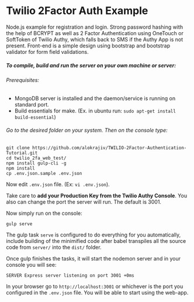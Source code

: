# Twilio 2Factor Auth Example

Node.js example for registration and login. Strong password hashing with the help of BCRYPT as well as 2 Factor Authentication using OneTouch or SoftToken of Twilio Authy, which falls back to SMS if the Authy App is not present.
Front-end is a simple design using bootstrap and bootstrap validator for form field validations.

##### To compile, build and run the server on your own machine or server:

###### Prerequisites:

* MongoDB server is installed and the daemon/service is running on standard port.
* Build essentials for make. (Ex. in ubuntu run: `sudo apt-get install build-essential`)

###### Go to the desired folder on your system. Then on the console type:

    git clone https://github.com/alokrajiv/TWILIO-2Factor-Authentication-Tutorial.git
    cd twilio_2fa_web_test/
    npm install gulp-cli -g
    npm install
    cp .env.json.sample .env.json

Now edit `.env.json` file. (Ex: `vi .env.json`).

Take care to **add your  Production Key from the Twilio Authy Console**. You also can change the port the server will run. The default is 3001.

Now simply run on the console:

    gulp serve
    
The gulp task `serve` is configured to do everything for you automatically, include building of the minimified code after babel transpiles all the source code from `server/` into the `dist/` folder.

Once gulp finishes the tasks, it will start the nodemon server and in your console you will see:

    SERVER Express server listening on port 3001 +0ms

In your browser go to `http://localhost:3001` or whichever is the port you configured in the `.env.json` file. You will be able to start using the web-app.

